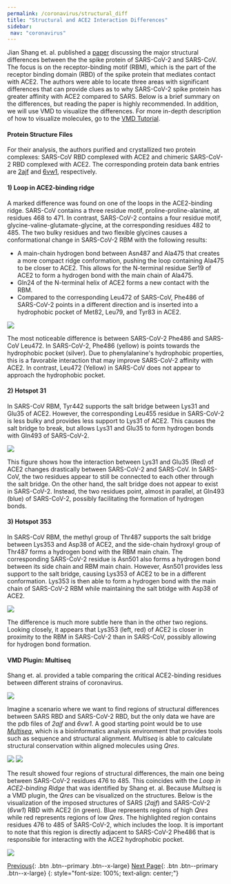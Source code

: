 ```yaml
---
permalink: /coronavirus/structural_diff
title: "Structural and ACE2 Interaction Differences"
sidebar: 
 nav: "coronavirus"
---
```

Jian Shang et. al. published a <a href="https://www.nature.com/articles/s41586-020-2179-y" target="_blank">paper</a> discussing the major structural differences between the the spike protein of SARS-CoV-2 and SARS-CoV. The focus is on the receptor-binding motif (RBM), which is the part of the receptor binding domain (RBD) of the spike protein that mediates contact with ACE2. The authors were able to locate three areas with significant differences that can provide clues as to why SARS-CoV-2 spike protein has greater affinity with ACE2 compared to SARS. Below is a brief summary on the differences, but reading the paper is highly recommended. In addition, we will use VMD to visualize the differences. For more in-depth description of how to visualize molecules, go to the <a href="https://purpleavatar.github.io/multiscale_biological_modeling/coronavirus/VMDTutorial">VMD Tutorial</a>.

#### Protein Structure Files

For their analysis, the authors purified and crystallized two protein complexes: SARS-CoV RBD complexed with ACE2 and chimeric SARS-CoV-2 RBD complexed with ACE2. The corresponding protein data bank entries are <a href="https://www.rcsb.org/structure/2AJF" target="_blank">2ajf</a> and <a href="https://www.rcsb.org/structure/6vw1" target="_blank">6vw1</a>, respectively.


#### 1) Loop in ACE2-binding ridge

A marked difference was found on one of the loops in the ACE2-binding ridge. SARS-CoV contains a three residue motif, proline-proline-alanine, at residues 468 to 471. In contrast, SARS-CoV-2 contains a four residue motif, glycine-valine-glutamate-glycine, at the corresponding residues 482 to 485. The two bulky residues and two flexible glycines causes a conformational change in SARS-CoV-2 RBM with the following results:
* A main-chain hydrogen bond between Asn487 and Ala475 that creates a more compact ridge conformation, pushing the loop containing Ala475 to be closer to ACE2. This allows for the N-terminal residue Ser19 of ACE2 to form a hydrogen bond with the main chain of Ala475.
* Gln24 of the N-terminal helix of ACE2 forms a new contact with the RBM.
* Compared to the corresponding Leu472 of SARS-CoV, Phe486 of SARS-CoV-2 points in a different direction and is inserted into a hydrophobic pocket of Met82, Leu79, and Tyr83 in ACE2.

<img src="../_pages/coronavirus/files/Ridge.png">

The most noticeable difference is between SARS-CoV-2 Phe486 and SARS-CoV Leu472. In SARS-CoV-2, Phe486 (yellow) is points towards the hydrophobic pocket (silver). Due to phenylalanine's hydrophobic properties, this is a favorable interaction that may improve SARS-CoV-2 affinity with ACE2. In contrast, Leu472 (Yellow) in SARS-CoV does not appear to approach the hydrophobic pocket. 

#### 2) Hotspot 31

In SARS-CoV RBM, Tyr442 supports the salt bridge between Lys31 and Glu35 of ACE2. However, the corresponding Leu455 residue in SARS-CoV-2 is less bulky and provides less support to Lys31 of ACE2. This causes the salt bridge to break, but allows Lys31 and Glu35 to form hydrogen bonds with Gln493 of SARS-CoV-2.

<img src="../_pages/coronavirus/files/Hotspot31.png">

This figure shows how the interaction between Lys31 and Glu35 (Red) of ACE2 changes drastically between SARS-CoV-2 and SARS-CoV. In SARS-CoV, the two residues appear to still be connected to each other through the salt bridge. On the other hand, the salt bridge does not appear to exist in SARS-CoV-2. Instead, the two residues point, almost in parallel, at Gln493 (blue) of SARS-CoV-2, possibly facilitating the formation of hydrogen bonds.

#### 3) Hotspot 353

In SARS-CoV RBM, the methyl group of Thr487 supports the salt bridge between Lys353 and Asp38 of ACE2, and the side-chain hydroxyl group of Thr487 forms a hydrogen bond with the RBM main chain. The corresponding SARS-CoV-2 residue is Asn501 also forms a hydrogen bond between its side chain and RBM main chain. However, Asn501 provides less support to the salt bridge, causing Lys353 of ACE2 to be in a different conformation. Lys353 is then able to form a hydrogen bond with the main chain of SARS-CoV-2 RBM while maintaining the salt btidge with Asp38 of ACE2.

<img src="../_pages/coronavirus/files/Hotspot353.png">

The difference is much more subtle here than in the other two regions. Looking closely, it appears that Lys353 (left, red) of ACE2 is closer in proximity to the RBM in SARS-CoV-2 than in SARS-CoV, possibly allowing for hydrogen bond formation.

#### VMD Plugin: Multiseq

Shang et. al. provided a table comparing the critical ACE2-binding residues between different strains of coronavirus.

<img src="../_pages/coronavirus/files/ShangTable.png">

Imagine a scenario where we want to find regions of structural differences between SARS RBD and SARS-CoV-2 RBD, but the only data we have are the pdb files of *2ajf* and *6vw1*. A good starting point would be to use *<a href="https://www.ks.uiuc.edu/Research/vmd/plugins/multiseq/" target="_blank">Multiseq</a>*, which is a bioinformatics analysis environment that provides tools such as sequence and structural alignment. *Multiseq* is able to calculate structural conservation within aligned molecules using *Qres*.

<img src="../_pages/coronavirus/files/QresDef.png">

<img src="../_pages/coronavirus/files/QresResult.png">

The result showed four regions of structural differences, the main one being between SARS-CoV-2 residues 476 to 485. This coincides with the *Loop in ACE2-binding Ridge* that was identified by Shang et. al. Because *Multseq* is a VMD plugin, the *Qres* can be visualized on the structures. Below is the visualization of the imposed structures of SARS (*2ajf*) and SARS-CoV-2 (*6vw1*) RBD with ACE2 (in green). Blue represents regions of high *Qres* while red represents regions of low *Qres*. The highlighted region contains residues 476 to 485 of SARS-CoV-2, which includes the loop. It is important to note that this region is directly adjacent to SARS-CoV-2 Phe486 that is responsible for interacting with the ACE2 hydrophobic pocket.

<img src="../_pages/coronavirus/files/QresVMD.png">


[Previous](rmsd2){: .btn .btn--primary .btn--x-large} [Next Page](#){: .btn .btn--primary .btn--x-large}
{: style="font-size: 100%; text-align: center;"}

